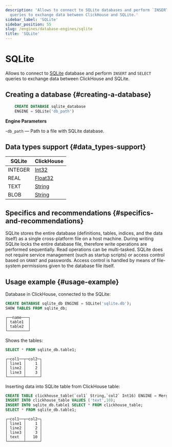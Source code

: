```yaml
---
description: 'Allows to connect to SQLite databases and perform `INSERT` and `SELECT`
  queries to exchange data between ClickHouse and SQLite.'
sidebar_label: 'SQLite'
sidebar_position: 55
slug: /engines/database-engines/sqlite
title: 'SQLite'
---
```


# SQLite

Allows to connect to [SQLite](https://www.sqlite.org/index.html) database and perform `INSERT` and `SELECT` queries to exchange data between ClickHouse and SQLite.

## Creating a database {#creating-a-database}

```sql
    CREATE DATABASE sqlite_database
    ENGINE = SQLite('db_path')
```

**Engine Parameters**

-`db_path` — Path to a file with SQLite database.

## Data types support {#data_types-support}

|  SQLite   | ClickHouse                                              |
|---------------|---------------------------------------------------------|
| INTEGER       | [Int32](../../sql-reference/data-types/int-uint.md)     |
| REAL          | [Float32](../../sql-reference/data-types/float.md)      |
| TEXT          | [String](../../sql-reference/data-types/string.md)      |
| BLOB          | [String](../../sql-reference/data-types/string.md)      |

## Specifics and recommendations {#specifics-and-recommendations}

SQLite stores the entire database (definitions, tables, indices, and the data itself) as a single cross-platform file on a host machine. During writing SQLite locks the entire database file, therefore write operations are performed sequentially. Read operations can be multi-tasked.
SQLite does not require service management (such as startup scripts) or access control based on `GRANT` and passwords. Access control is handled by means of file-system permissions given to the database file itself.

## Usage example {#usage-example}

Database in ClickHouse, connected to the SQLite:

```sql
CREATE DATABASE sqlite_db ENGINE = SQLite('sqlite.db');
SHOW TABLES FROM sqlite_db;
```

```text
┌──name───┐
│ table1  │
│ table2  │
└─────────┘
```

Shows the tables:

```sql
SELECT * FROM sqlite_db.table1;
```

```text
┌─col1──┬─col2─┐
│ line1 │    1 │
│ line2 │    2 │
│ line3 │    3 │
└───────┴──────┘
```

Inserting data into SQLite table from ClickHouse table:

```sql
CREATE TABLE clickhouse_table(`col1` String,`col2` Int16) ENGINE = MergeTree() ORDER BY col2;
INSERT INTO clickhouse_table VALUES ('text',10);
INSERT INTO sqlite_db.table1 SELECT * FROM clickhouse_table;
SELECT * FROM sqlite_db.table1;
```

```text
┌─col1──┬─col2─┐
│ line1 │    1 │
│ line2 │    2 │
│ line3 │    3 │
│ text  │   10 │
└───────┴──────┘
```
